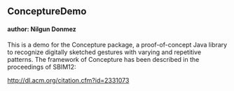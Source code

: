 ## ConceptureDemo
#### author: Nilgun Donmez

This is a demo for the Concepture package, a proof-of-concept Java library to recognize digitally sketched gestures with varying and repetitive patterns. The framework of Concepture has been described in the proceedings of SBIM12:

http://dl.acm.org/citation.cfm?id=2331073


